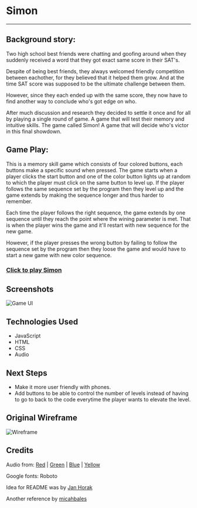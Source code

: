 # Simon
________


## Background story:
Two high school best friends were chatting and goofing around when they suddenly received a word that they got exact same score in their SAT's.

Despite of being best friends, they always welcomed friendly competition between eachother, for they believed that it helped them grow. And at the time SAT score was supposed to be the ultimate challenge between them.

However, since they each ended up with the same score, they now have to find another way to conclude who's got edge on who.

After much discussion and research they decided to settle it once and for all by playing a single round of game. A game that will test their memory and intuitive skills. The game called Simon! A game that will decide who's victor in this final showdown.

## Game Play:

This is a memory skill game which consists of four colored buttons, each buttons make a specific sound when pressed. The game starts when a player clicks the start button and one of the color button lights up at random to which the player must click on the same button to level up. If the player follows the same sequence set by the program then they level up and the game extends by making the sequence longer and thus harder to remember.

Each time the player follows the right sequence, the game extends by one sequence until they reach the point where the wining parameter is met. That is when the player wins the game and it'll restart with new sequence for the new game.

However, if the player presses the wrong button by failing to follow the sequence set by the program then they loose the game and would have to start a new game with new color sequence. 

### [Click to play Simon](https://ganeshrestha97.github.io/simon/)

## Screenshots
![Game UI](https://i.imgur.com/IUN6Cjx.png)

## Technologies Used

-   JavaScript
-   HTML
-   CSS
-   Audio


## Next Steps
-   Make it more user friendly with phones.
-   Add buttons to be able to control the number of levels instead of having to go to back to the code everytime the player wants to elevate the level.

## Original Wireframe
![Wireframe](https://i.imgur.com/es7JT4A.png)

## Credits

Audio from:
[Red](https://s3.amazonaws.com/freecodecamp/simonSound1.mp3) |
[Green](https://s3.amazonaws.com/freecodecamp/simonSound2.mp3) |
[Blue](https://s3.amazonaws.com/freecodecamp/simonSound3.mp3) |
[Yellow](https://s3.amazonaws.com/freecodecamp/simonSound4.mp3)

Google fonts: Roboto

Idea for README was by [Jan Horak](https://github.com/MrJanHorak/battleship/blob/main/README.md)

Another reference by [micahbales](https://gist.github.com/micahbales/32f2afe2f33bcbafca786387bd359cbc)